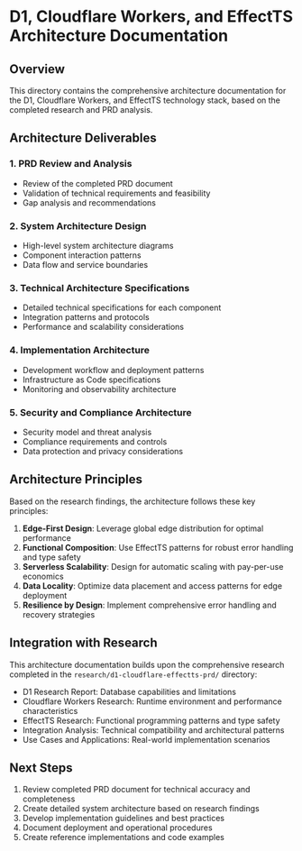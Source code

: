 # D1, Cloudflare Workers, and EffectTS Architecture Documentation

## Overview

This directory contains the comprehensive architecture documentation for the D1, Cloudflare Workers, and EffectTS technology stack, based on the completed research and PRD analysis.

## Architecture Deliverables

### 1. PRD Review and Analysis
- Review of the completed PRD document
- Validation of technical requirements and feasibility
- Gap analysis and recommendations

### 2. System Architecture Design
- High-level system architecture diagrams
- Component interaction patterns
- Data flow and service boundaries

### 3. Technical Architecture Specifications
- Detailed technical specifications for each component
- Integration patterns and protocols
- Performance and scalability considerations

### 4. Implementation Architecture
- Development workflow and deployment patterns
- Infrastructure as Code specifications
- Monitoring and observability architecture

### 5. Security and Compliance Architecture
- Security model and threat analysis
- Compliance requirements and controls
- Data protection and privacy considerations

## Architecture Principles

Based on the research findings, the architecture follows these key principles:

1. **Edge-First Design**: Leverage global edge distribution for optimal performance
2. **Functional Composition**: Use EffectTS patterns for robust error handling and type safety
3. **Serverless Scalability**: Design for automatic scaling with pay-per-use economics
4. **Data Locality**: Optimize data placement and access patterns for edge deployment
5. **Resilience by Design**: Implement comprehensive error handling and recovery strategies

## Integration with Research

This architecture documentation builds upon the comprehensive research completed in the `research/d1-cloudflare-effectts-prd/` directory:

- D1 Research Report: Database capabilities and limitations
- Cloudflare Workers Research: Runtime environment and performance characteristics
- EffectTS Research: Functional programming patterns and type safety
- Integration Analysis: Technical compatibility and architectural patterns
- Use Cases and Applications: Real-world implementation scenarios

## Next Steps

1. Review completed PRD document for technical accuracy and completeness
2. Create detailed system architecture based on research findings
3. Develop implementation guidelines and best practices
4. Document deployment and operational procedures
5. Create reference implementations and code examples

